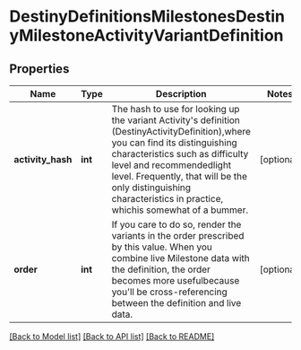 # DestinyDefinitionsMilestonesDestinyMilestoneActivityVariantDefinition

## Properties
Name | Type | Description | Notes
------------ | ------------- | ------------- | -------------
**activity_hash** | **int** | The hash to use for looking up the variant Activity&#39;s definition (DestinyActivityDefinition),where you can find its distinguishing characteristics such as difficulty level and recommendedlight level.    Frequently, that will be the only distinguishing characteristics in practice, whichis somewhat of a bummer. | [optional] 
**order** | **int** | If you care to do so, render the variants in the order prescribed by this value.  When you combine live Milestone data with the definition, the order becomes more usefulbecause you&#39;ll be cross-referencing between the definition and live data. | [optional] 

[[Back to Model list]](../README.md#documentation-for-models) [[Back to API list]](../README.md#documentation-for-api-endpoints) [[Back to README]](../README.md)


